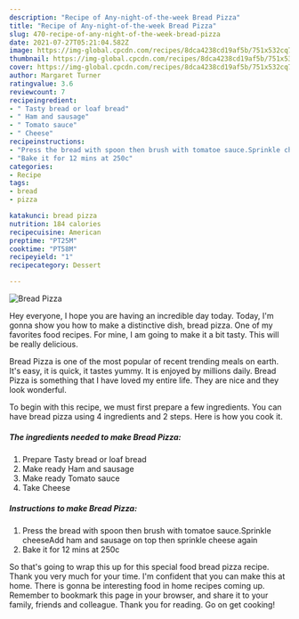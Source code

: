```yaml
---
description: "Recipe of Any-night-of-the-week Bread Pizza"
title: "Recipe of Any-night-of-the-week Bread Pizza"
slug: 470-recipe-of-any-night-of-the-week-bread-pizza
date: 2021-07-27T05:21:04.582Z
image: https://img-global.cpcdn.com/recipes/8dca4238cd19af5b/751x532cq70/bread-pizza-recipe-main-photo.jpg
thumbnail: https://img-global.cpcdn.com/recipes/8dca4238cd19af5b/751x532cq70/bread-pizza-recipe-main-photo.jpg
cover: https://img-global.cpcdn.com/recipes/8dca4238cd19af5b/751x532cq70/bread-pizza-recipe-main-photo.jpg
author: Margaret Turner
ratingvalue: 3.6
reviewcount: 7
recipeingredient:
- " Tasty bread or loaf bread"
- " Ham and sausage"
- " Tomato sauce"
- " Cheese"
recipeinstructions:
- "Press the bread with spoon then brush with tomatoe sauce.Sprinkle cheeseAdd ham and sausage on top then sprinkle cheese again"
- "Bake it for 12 mins at 250c"
categories:
- Recipe
tags:
- bread
- pizza

katakunci: bread pizza 
nutrition: 184 calories
recipecuisine: American
preptime: "PT25M"
cooktime: "PT58M"
recipeyield: "1"
recipecategory: Dessert

---
```



![Bread Pizza](https://img-global.cpcdn.com/recipes/8dca4238cd19af5b/751x532cq70/bread-pizza-recipe-main-photo.jpg)

Hey everyone, I hope you are having an incredible day today. Today, I'm gonna show you how to make a distinctive dish, bread pizza. One of my favorites food recipes. For mine, I am going to make it a bit tasty. This will be really delicious.



Bread Pizza is one of the most popular of recent trending meals on earth. It's easy, it is quick, it tastes yummy. It is enjoyed by millions daily. Bread Pizza is something that I have loved my entire life. They are nice and they look wonderful.


To begin with this recipe, we must first prepare a few ingredients. You can have bread pizza using 4 ingredients and 2 steps. Here is how you cook it.

<!--inarticleads1-->

##### The ingredients needed to make Bread Pizza:

1. Prepare  Tasty bread or loaf bread
1. Make ready  Ham and sausage
1. Make ready  Tomato sauce
1. Take  Cheese




<!--inarticleads2-->

##### Instructions to make Bread Pizza:

1. Press the bread with spoon then brush with tomatoe sauce.Sprinkle cheeseAdd ham and sausage on top then sprinkle cheese again
1. Bake it for 12 mins at 250c




So that's going to wrap this up for this special food bread pizza recipe. Thank you very much for your time. I'm confident that you can make this at home. There is gonna be interesting food in home recipes coming up. Remember to bookmark this page in your browser, and share it to your family, friends and colleague. Thank you for reading. Go on get cooking!
